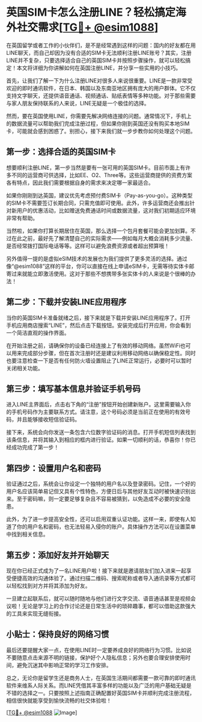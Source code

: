 # 英国SIM卡怎么注册LINE？轻松搞定海外社交需求[[TG💪+ @esim1088](https://t.me/s/esim1088)]

在英国留学或者工作的小伙伴们，是不是经常遇到这样的问题：国内的好友都在用LINE聊天，而自己却因为没有合适的SIM卡无法顺利注册LINE账号？其实，注册LINE并不复杂，只要选择适合自己的英国SIM卡并按照步骤操作，就可以轻松搞定！本文将详细为你讲解如何在英国注册LINE，并分享一些实用的小技巧。

首先，让我们了解一下为什么注册LINE对很多人来说很重要。LINE是一款非常受欢迎的即时通讯软件，在日本、韩国以及东南亚地区拥有庞大的用户群体。它不仅支持文字聊天，还提供语音通话、视频通话、贴纸表情等多种功能。对于那些需要与家人朋友保持联系的人来说，LINE无疑是一个极佳的选择。

然而，要在英国使用LINE，你需要先解决网络连接的问题。通常情况下，手机上的数据流量可以帮助我们完成注册过程，但如果你刚到英国还没有购买本地SIM卡，可能就会感到困惑了。别担心，接下来我们就一步步教你如何处理这个问题。

## 第一步：选择合适的英国SIM卡

想要顺利注册LINE，第一步当然是要有一张可用的英国SIM卡。目前市面上有许多不同的运营商可供选择，比如EE、O2、Three等。这些运营商提供的资费方案各有特点，因此我们需要根据自身的需求来决定哪一家最适合。

如果你刚刚到达英国，建议优先考虑预付费SIM卡（Pay-as-you-go）。这种类型的SIM卡不需要签订长期合同，只需充值即可使用。此外，许多运营商还会推出针对新用户的优惠活动，比如赠送免费通话时间或数据流量，这对我们初期适应环境非常有帮助。

当然啦，如果你打算长期居住在英国，那么选择一个包月套餐可能会更加划算。不过在此之前，最好先了解清楚自己的实际需求——例如每月大概会消耗多少流量、是否经常拨打国际电话等等。这样可以避免浪费资源或者超出预算哦！

另外值得一提的是虚拟eSIM技术的发展也为我们提供了更多灵活的选择。通过像“@esim1088”这样的平台，你可以直接在线上申请eSIM卡，无需等待实体卡邮寄过来就能立即激活使用。这对于那些不想携带多张实体卡的人来说是个很棒的办法！

## 第二步：下载并安装LINE应用程序

当你的英国SIM卡准备就绪之后，接下来就是下载并安装LINE应用程序了。打开手机应用商店搜索“LINE”，然后点击下载按钮。安装完成后打开应用，你会看到一个简洁直观的操作界面。

在开始注册之前，请确保你的设备已经连接上了有效的移动网络。虽然WiFi也可以用来完成部分步骤，但在首次注册时还是建议利用移动网络以确保稳定性。同时也要注意检查一下是否有任何防火墙设置阻止了LINE正常运行，必要时可以暂时关闭相关功能。

## 第三步：填写基本信息并验证手机号码

进入LINE主界面后，点击右下角的“注册”按钮开始创建新账户。这里需要输入你的手机号码作为主要联系方式。请注意，这个号码必须是当前正在使用的有效号码，并且能够接收短信验证码。

接下来，系统会向你发送一条包含六位数字验证码的消息。打开手机短信列表找到该条信息，并将其输入到相应的框内进行验证。如果一切顺利的话，恭喜你！你已经成功完成了第一步！

## 第四步：设置用户名和密码

验证通过之后，系统会让你设定一个独特的用户名以及登录密码。记住，一个好的用户名应该简单易记但又具有个性特色，方便日后与其他好友互动时被快速识别出来。至于密码嘛，则一定要足够复杂且不容易被猜到，以免造成不必要的安全隐患。

此外，为了进一步提高安全性，还可以启用双重认证功能。这样一来，即使有人知道了你的用户名和密码，也无法轻易入侵你的账户。具体操作方法可以在设置菜单中找到相关信息。

## 第五步：添加好友并开始聊天

现在你已经正式成为了一名LINE用户啦！接下来就是邀请朋友们加入进来一起享受便捷高效的沟通体验了。通过扫描二维码、搜索昵称或者导入通讯录等方式都可以轻松找到对方并将其添加为好友。

一旦建立起联系后，就可以随时随地与他们进行文字交流、语音通话甚至是视频会议啦！无论是学习上的合作讨论还是日常生活中的琐碎趣事，都可以借助这款强大的工具来实现无缝衔接。

## 小贴士：保持良好的网络习惯

最后还要提醒大家一点，在使用LINE时一定要养成良好的网络行为习惯。比如说不要随意点击来源不明的链接，保护好个人隐私信息；另外也要合理安排使用时间，避免沉迷其中影响正常的学习工作安排。

总之，无论你是留学生还是商务人士，在英国生活期间都需要一款可靠的即时通讯软件来维系人际关系。而LINE凭借其丰富多样的功能以及广泛的用户基础无疑是不错的选择之一。只要按照上述指南正确配置好英国SIM卡并顺利完成注册流程，相信很快就能享受到愉快流畅的社交体验啦！

[[TG💪+ @esim1088](https://t.me/s/esim1088) ![Image](https://i.postimg.cc/4NQfJmqS/Snipaste-2025-05-13-00-14-12.png)]
